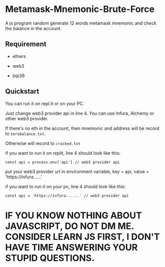 # Metamask-Mnemonic-Brute-Force
A js program random generate 12 words metamask mnemonic and check the balance in the account.

Requirement
-----------------
* ethers

* web3

* bip39

Quickstart
-----------------

You can run it on repl.it or on your PC.

Just change web3 provider api in line 4. You can use Infura, Alchemy or other web3 provider.

If there's no eth in the account, then mnemonic and address will be record to `zerobalance.txt`.

Otherwise will record to `cracked.txt`

if you want to run it on replit, line 4 should look like this:

`const api = process.env['api'] // web3 provider api`

put your web3 provider url in environment variable, key = api, value = 'https://infura......'

if you want to run it on your pc, line 4 should look like this:

`const api = 'https://infura......' // web3 provider api`

# IF YOU KNOW NOTHING ABOUT JAVASCRIPT, **DO NOT DM ME**. CONSIDER LEARN JS FIRST, I DON'T HAVE TIME ANSWERING YOUR STUPID QUESTIONS.
